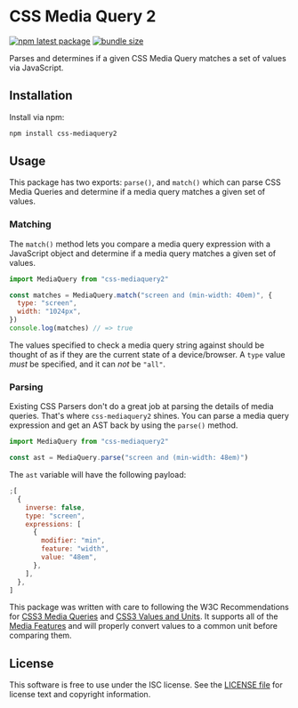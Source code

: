 # CSS Media Query 2

[![npm latest package](https://img.shields.io/npm/v/css-mediaquery2/latest.svg)](https://www.npmjs.com/package/css-mediaquery2)
[![bundle size](https://img.shields.io/bundlephobia/minzip/css-mediaquery2.svg)](https://bundlephobia.com/package/css-mediaquery2)

Parses and determines if a given CSS Media Query matches a set of values via
JavaScript.

## Installation

Install via npm:

```bash
npm install css-mediaquery2
```

## Usage

This package has two exports: `parse()`, and `match()` which can parse CSS Media
Queries and determine if a media query matches a given set of values.

### Matching

The `match()` method lets you compare a media query expression with a JavaScript
object and determine if a media query matches a given set of values.

```js
import MediaQuery from "css-mediaquery2"

const matches = MediaQuery.match("screen and (min-width: 40em)", {
  type: "screen",
  width: "1024px",
})
console.log(matches) // => true
```

The values specified to check a media query string against should be thought of
as if they are the current state of a device/browser. A `type` value _must_ be
specified, and it can _not_ be `"all"`.

### Parsing

Existing CSS Parsers don't do a great job at parsing the details of media
queries. That's where `css-mediaquery2` shines. You can parse a media query
expression and get an AST back by using the `parse()` method.

```js
import MediaQuery from "css-mediaquery2"

const ast = MediaQuery.parse("screen and (min-width: 48em)")
```

The `ast` variable will have the following payload:

```js
;[
  {
    inverse: false,
    type: "screen",
    expressions: [
      {
        modifier: "min",
        feature: "width",
        value: "48em",
      },
    ],
  },
]
```

This package was written with care to following the W3C Recommendations for
[CSS3 Media Queries](http://www.w3.org/TR/css3-mediaqueries/) and
[CSS3 Values and Units](http://www.w3.org/TR/css3-values/). It supports all of
the [Media Features](http://www.w3.org/TR/css3-mediaqueries/#media1) and will
properly convert values to a common unit before comparing them.

## License

This software is free to use under the ISC license. See the
[LICENSE file](https://github.com/efoken/css-mediaquery2/blob/main/LICENSE) for
license text and copyright information.
